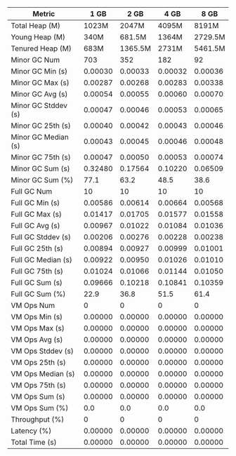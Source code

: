 | Metric | 1 GB | 2 GB | 4 GB | 8 GB |
|------|----|----|----|----|
| Total Heap (M) | 1023M | 2047M | 4095M | 8191M |
| Young Heap (M) | 340M | 681.5M | 1364M | 2729.5M |
| Tenured Heap (M) | 683M | 1365.5M | 2731M | 5461.5M |
| Minor GC Num | 703 | 352 | 182 | 92 |
| Minor GC Min (s) | 0.00030 | 0.00033 | 0.00032 | 0.00036 |
| Minor GC Max (s) | 0.00287 | 0.00268 | 0.00283 | 0.00338 |
| Minor GC Avg (s) | 0.00054 | 0.00055 | 0.00060 | 0.00070 |
| Minor GC Stddev (s) | 0.00047 | 0.00046 | 0.00053 | 0.00065 |
| Minor GC 25th (s) | 0.00040 | 0.00042 | 0.00043 | 0.00046 |
| Minor GC Median (s) | 0.00043 | 0.00045 | 0.00046 | 0.00048 |
| Minor GC 75th (s) | 0.00047 | 0.00050 | 0.00053 | 0.00074 |
| Minor GC Sum (s) | 0.32480 | 0.17564 | 0.10220 | 0.06509 |
| Minor GC Sum (%) | 77.1 | 63.2 | 48.5 | 38.6 |
| Full GC Num | 10 | 10 | 10 | 10 |
| Full GC Min (s) | 0.00586 | 0.00614 | 0.00664 | 0.00568 |
| Full GC Max (s) | 0.01417 | 0.01705 | 0.01577 | 0.01558 |
| Full GC Avg (s) | 0.00967 | 0.01022 | 0.01084 | 0.01036 |
| Full GC Stddev (s) | 0.00206 | 0.00276 | 0.00228 | 0.00238 |
| Full GC 25th (s) | 0.00894 | 0.00927 | 0.00999 | 0.01001 |
| Full GC Median (s) | 0.00922 | 0.00950 | 0.01026 | 0.01010 |
| Full GC 75th (s) | 0.01024 | 0.01066 | 0.01144 | 0.01050 |
| Full GC Sum (s) | 0.09666 | 0.10218 | 0.10841 | 0.10359 |
| Full GC Sum (%) | 22.9 | 36.8 | 51.5 | 61.4 |
| VM Ops Num | 0 | 0 | 0 | 0 |
| VM Ops Min (s) | 0.00000 | 0.00000 | 0.00000 | 0.00000 |
| VM Ops Max (s) | 0.00000 | 0.00000 | 0.00000 | 0.00000 |
| VM Ops Avg (s) | 0.00000 | 0.00000 | 0.00000 | 0.00000 |
| VM Ops Stddev (s) | 0.00000 | 0.00000 | 0.00000 | 0.00000 |
| VM Ops 25th (s) | 0.00000 | 0.00000 | 0.00000 | 0.00000 |
| VM Ops Median (s) | 0.00000 | 0.00000 | 0.00000 | 0.00000 |
| VM Ops 75th (s) | 0.00000 | 0.00000 | 0.00000 | 0.00000 |
| VM Ops Sum (s) | 0.00000 | 0.00000 | 0.00000 | 0.00000 |
| VM Ops Sum (%) | 0.0 | 0.0 | 0.0 | 0.0 |
| Throughput (%) | 0 | 0 | 0 | 0 |
| Latency (%) | 0.00000 | 0.00000 | 0.00000 | 0.00000 |
| Total Time (s) | 0.00000 | 0.00000 | 0.00000 | 0.00000 |
